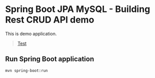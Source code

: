 # Spring Boot JPA MySQL - Building Rest CRUD API demo

This is demo application.
> [Test](https://www.google.com)


## Run Spring Boot application
```
mvn spring-boot:run
```

